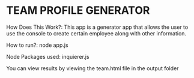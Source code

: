 # TEAM PROFILE GENERATOR

How Does This Work?:
 This app is a generator app that allows the user to use the console to create certain employee along with other information.

How to run?:
node app.js

Node Packages used:
inquierer.js

You can view results by viewing the team.html file in the output folder 

